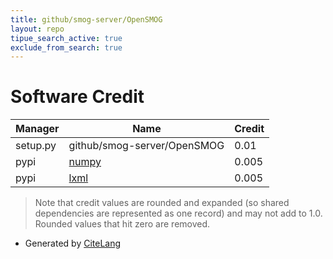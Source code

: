 ```yaml
---
title: github/smog-server/OpenSMOG
layout: repo
tipue_search_active: true
exclude_from_search: true
---
```

# Software Credit

|Manager|Name|Credit|
|-------|----|------|
|setup.py|github/smog-server/OpenSMOG|0.01|
|pypi|[numpy](https://www.numpy.org)|0.005|
|pypi|[lxml](https://lxml.de/)|0.005|


> Note that credit values are rounded and expanded (so shared dependencies are represented as one record) and may not add to 1.0. Rounded values that hit zero are removed.


- Generated by [CiteLang](https://github.com/vsoch/citelang)
